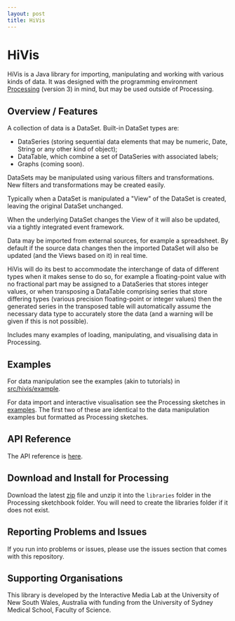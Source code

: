 ```yaml
---
layout: post
title: HiVis
---
```


# HiVis

HiVis is a Java library for importing, manipulating and working with various kinds of data. 
It was designed with the programming environment [Processing](http://www.processing.org) (version 3) in mind, but may be used outside of Processing.


## Overview / Features

A collection of data is a DataSet. Built-in DataSet types are:
- DataSeries (storing sequential data elements that may be numeric, Date, String or any other kind of object);
- DataTable, which combine a set of DataSeries with associated labels;
- Graphs (coming soon).

DataSets may be manipulated using various filters and transformations. New filters and transformations may be created easily.

Typically when a DataSet is manipulated a "View" of the DataSet is created, leaving the original DataSet unchanged.

When the underlying DataSet changes the View of it will also be updated, via a tightly integrated event framework.

Data may be imported from external sources, for example a spreadsheet. By default if the source data changes then the imported DataSet will also be updated (and the Views based on it) in real time.

HiVis will do its best to accommodate the interchange of data of different types when it makes sense to do so, 
for example a floating-point value with no fractional part may be assigned to a DataSeries that stores integer values, or when transposing a DataTable comprising series that store differing types (various precision floating-point or integer values) then the generated series in the transposed table will automatically assume the necessary data type to accurately store the data (and a warning will be given if this is not possible).

Includes many examples of loading, manipulating, and visualising data in Processing.


## Examples

For data manipulation see the examples (akin to tutorials) in [src/hivis/example](https://github.com/OliverColeman/hivis/tree/latest/src/hivis/example).

For data import and interactive visualisation see the Processing sketches in [examples](https://github.com/OliverColeman/hivis/tree/latest/examples). The first two of these are identical to the data manipulation examples but formatted as Processing sketches. 


## API Reference

The API reference is [here](https://olivercoleman.github.io/hivis/reference/).


## Download and Install for Processing

Download the latest [zip](https://github.com/OliverColeman/hivis/releases/download/latest/HiVis.zip) file and unzip it into the `libraries` folder in the Processing sketchbook folder. You will need to create the libraries folder if it does not exist.
 

## Reporting Problems and Issues

If you run into problems or issues, please use the issues section that comes with this repository.


## Supporting Organisations

This library is developed by the Interactive Media Lab at the University of New South Wales, Australia with funding from the University of Sydney Medical School, Faculty of Science.
